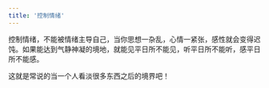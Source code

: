 ```yaml
---
title: '控制情绪'
---
```

 
控制情绪，不能被情绪主导自己，当你思想一杂乱，心情一紧张，感性就会变得迟饨。如果能达到气静神凝的境地，就能见平日所不能见，听平日所不能听，感平日所不能感。

这就是常说的当一个人看淡很多东西之后的境界吧！